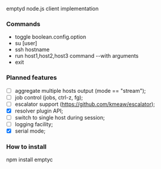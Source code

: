 emptyd node.js client implementation

### Commands

 - toggle boolean.config.option
 - su [user]
 - ssh hostname
 - run host1,host2,host3 command --with arguments
 - exit

### Planned features

 - [ ] aggregate multiple hosts output (mode == "stream");
 - [ ] job control (jobs, ctrl-z, fg);
 - [ ] escalator support (https://github.com/kmeaw/escalator);
 - [x] resolver plugin API;
 - [ ] switch to single host during session;
 - [ ] logging facility;
 - [x] serial mode;

### How to install

npm install emptyc

